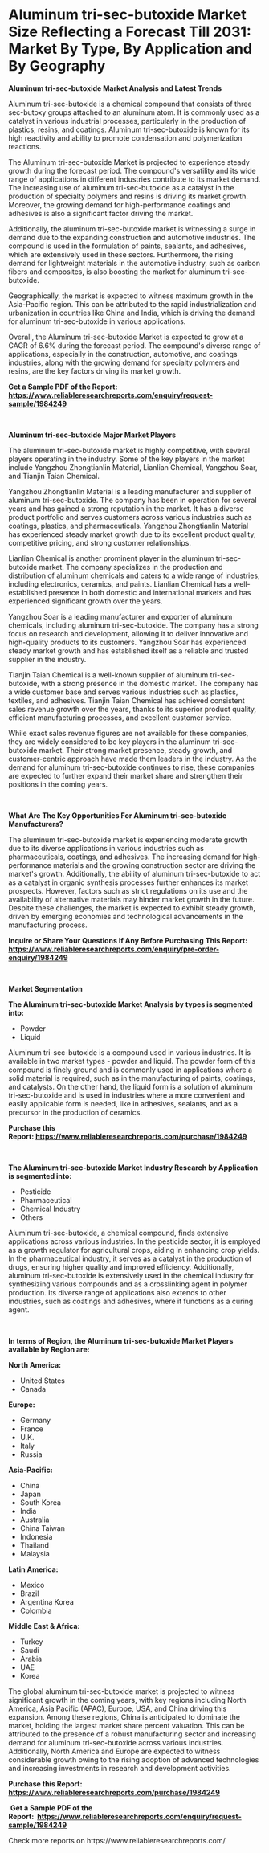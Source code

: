 <p><h1>Aluminum tri-sec-butoxide Market Size Reflecting a Forecast Till 2031: Market By Type, By Application and By Geography</h1></p><p><strong>Aluminum tri-sec-butoxide Market Analysis and Latest Trends</strong></p>
<p><p>Aluminum tri-sec-butoxide is a chemical compound that consists of three sec-butoxy groups attached to an aluminum atom. It is commonly used as a catalyst in various industrial processes, particularly in the production of plastics, resins, and coatings. Aluminum tri-sec-butoxide is known for its high reactivity and ability to promote condensation and polymerization reactions.</p><p>The Aluminum tri-sec-butoxide Market is projected to experience steady growth during the forecast period. The compound's versatility and its wide range of applications in different industries contribute to its market demand. The increasing use of aluminum tri-sec-butoxide as a catalyst in the production of specialty polymers and resins is driving its market growth. Moreover, the growing demand for high-performance coatings and adhesives is also a significant factor driving the market.</p><p>Additionally, the aluminum tri-sec-butoxide market is witnessing a surge in demand due to the expanding construction and automotive industries. The compound is used in the formulation of paints, sealants, and adhesives, which are extensively used in these sectors. Furthermore, the rising demand for lightweight materials in the automotive industry, such as carbon fibers and composites, is also boosting the market for aluminum tri-sec-butoxide. </p><p>Geographically, the market is expected to witness maximum growth in the Asia-Pacific region. This can be attributed to the rapid industrialization and urbanization in countries like China and India, which is driving the demand for aluminum tri-sec-butoxide in various applications.</p><p>Overall, the Aluminum tri-sec-butoxide Market is expected to grow at a CAGR of 6.6% during the forecast period. The compound's diverse range of applications, especially in the construction, automotive, and coatings industries, along with the growing demand for specialty polymers and resins, are the key factors driving its market growth.</p></p>
<p><strong>Get a Sample PDF of the Report:&nbsp; <a href="https://www.reliableresearchreports.com/enquiry/request-sample/1984249">https://www.reliableresearchreports.com/enquiry/request-sample/1984249</a></strong></p>
<p>&nbsp;</p>
<p><strong>Aluminum tri-sec-butoxide Major Market Players</strong></p>
<p><p>The aluminum tri-sec-butoxide market is highly competitive, with several players operating in the industry. Some of the key players in the market include Yangzhou Zhongtianlin Material, Lianlian Chemical, Yangzhou Soar, and Tianjin Taian Chemical.</p><p>Yangzhou Zhongtianlin Material is a leading manufacturer and supplier of aluminum tri-sec-butoxide. The company has been in operation for several years and has gained a strong reputation in the market. It has a diverse product portfolio and serves customers across various industries such as coatings, plastics, and pharmaceuticals. Yangzhou Zhongtianlin Material has experienced steady market growth due to its excellent product quality, competitive pricing, and strong customer relationships.</p><p>Lianlian Chemical is another prominent player in the aluminum tri-sec-butoxide market. The company specializes in the production and distribution of aluminum chemicals and caters to a wide range of industries, including electronics, ceramics, and paints. Lianlian Chemical has a well-established presence in both domestic and international markets and has experienced significant growth over the years.</p><p>Yangzhou Soar is a leading manufacturer and exporter of aluminum chemicals, including aluminum tri-sec-butoxide. The company has a strong focus on research and development, allowing it to deliver innovative and high-quality products to its customers. Yangzhou Soar has experienced steady market growth and has established itself as a reliable and trusted supplier in the industry.</p><p>Tianjin Taian Chemical is a well-known supplier of aluminum tri-sec-butoxide, with a strong presence in the domestic market. The company has a wide customer base and serves various industries such as plastics, textiles, and adhesives. Tianjin Taian Chemical has achieved consistent sales revenue growth over the years, thanks to its superior product quality, efficient manufacturing processes, and excellent customer service.</p><p>While exact sales revenue figures are not available for these companies, they are widely considered to be key players in the aluminum tri-sec-butoxide market. Their strong market presence, steady growth, and customer-centric approach have made them leaders in the industry. As the demand for aluminum tri-sec-butoxide continues to rise, these companies are expected to further expand their market share and strengthen their positions in the coming years.</p></p>
<p>&nbsp;</p>
<p><strong>What Are The Key Opportunities For Aluminum tri-sec-butoxide Manufacturers?</strong></p>
<p><p>The aluminum tri-sec-butoxide market is experiencing moderate growth due to its diverse applications in various industries such as pharmaceuticals, coatings, and adhesives. The increasing demand for high-performance materials and the growing construction sector are driving the market's growth. Additionally, the ability of aluminum tri-sec-butoxide to act as a catalyst in organic synthesis processes further enhances its market prospects. However, factors such as strict regulations on its use and the availability of alternative materials may hinder market growth in the future. Despite these challenges, the market is expected to exhibit steady growth, driven by emerging economies and technological advancements in the manufacturing process.</p></p>
<p><strong>Inquire or Share Your Questions If Any Before Purchasing This Report: <a href="https://www.reliableresearchreports.com/enquiry/pre-order-enquiry/1984249">https://www.reliableresearchreports.com/enquiry/pre-order-enquiry/1984249</a></strong></p>
<p>&nbsp;</p>
<p><strong>Market Segmentation</strong></p>
<p><strong>The Aluminum tri-sec-butoxide Market Analysis by types is segmented into:</strong></p>
<p><ul><li>Powder</li><li>Liquid</li></ul></p>
<p><p>Aluminum tri-sec-butoxide is a compound used in various industries. It is available in two market types - powder and liquid. The powder form of this compound is finely ground and is commonly used in applications where a solid material is required, such as in the manufacturing of paints, coatings, and catalysts. On the other hand, the liquid form is a solution of aluminum tri-sec-butoxide and is used in industries where a more convenient and easily applicable form is needed, like in adhesives, sealants, and as a precursor in the production of ceramics.</p></p>
<p><strong>Purchase this Report:&nbsp;<a href="https://www.reliableresearchreports.com/purchase/1984249">https://www.reliableresearchreports.com/purchase/1984249</a></strong></p>
<p>&nbsp;</p>
<p><strong>The Aluminum tri-sec-butoxide Market Industry Research by Application is segmented into:</strong></p>
<p><ul><li>Pesticide</li><li>Pharmaceutical</li><li>Chemical Industry</li><li>Others</li></ul></p>
<p><p>Aluminum tri-sec-butoxide, a chemical compound, finds extensive applications across various industries. In the pesticide sector, it is employed as a growth regulator for agricultural crops, aiding in enhancing crop yields. In the pharmaceutical industry, it serves as a catalyst in the production of drugs, ensuring higher quality and improved efficiency. Additionally, aluminum tri-sec-butoxide is extensively used in the chemical industry for synthesizing various compounds and as a crosslinking agent in polymer production. Its diverse range of applications also extends to other industries, such as coatings and adhesives, where it functions as a curing agent.</p></p>
<p>&nbsp;</p>
<p><strong>In terms of Region, the Aluminum tri-sec-butoxide Market Players available by Region are:</strong></p>
<p>
    <p> <strong> North America: </strong>
        <ul>
            <li>United States</li>
            <li>Canada</li>
        </ul>
        </p> 
    <p> <strong> Europe: </strong>
        <ul>
            <li>Germany</li>
            <li>France</li>
            <li>U.K.</li>
            <li>Italy</li>
            <li>Russia</li>
        </ul>
        </p> 
    <p> <strong> Asia-Pacific: </strong>
        <ul>
            <li>China</li>
            <li>Japan</li>
            <li>South Korea</li>
            <li>India</li>
            <li>Australia</li>
            <li>China Taiwan</li>
            <li>Indonesia</li>
            <li>Thailand</li>
            <li>Malaysia</li>
        </ul>
        </p> 
    <p> <strong> Latin America: </strong>
        <ul>
            <li>Mexico</li>
            <li>Brazil</li>
            <li>Argentina Korea</li>
            <li>Colombia</li>
        </ul>
        </p> 
    <p> <strong> Middle East & Africa: </strong>
        <ul>
            <li>Turkey</li>
            <li>Saudi</li>
            <li>Arabia</li>
            <li>UAE</li>
            <li>Korea</li>
        </ul>
    </p>
    </p>
<p><p>The global aluminum tri-sec-butoxide market is projected to witness significant growth in the coming years, with key regions including North America, Asia Pacific (APAC), Europe, USA, and China driving this expansion. Among these regions, China is anticipated to dominate the market, holding the largest market share percent valuation. This can be attributed to the presence of a robust manufacturing sector and increasing demand for aluminum tri-sec-butoxide across various industries. Additionally, North America and Europe are expected to witness considerable growth owing to the rising adoption of advanced technologies and increasing investments in research and development activities.</p></p>
<p><strong>Purchase this Report: <a href="https://www.reliableresearchreports.com/purchase/1984249">https://www.reliableresearchreports.com/purchase/1984249</a></strong></p>
<p>&nbsp;<strong>Get a Sample PDF of the Report:&nbsp;&nbsp;<a href="https://www.reliableresearchreports.com/enquiry/request-sample/1984249">https://www.reliableresearchreports.com/enquiry/request-sample/1984249</a></strong></p>
<p><strong></strong></p>
<p>Check more reports on https://www.reliableresearchreports.com/</p>